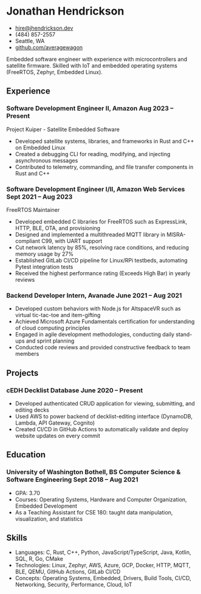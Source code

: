 # Jonathan Hendrickson

- <hire@jhendrickson.dev>
- (484) 857-2557
- Seattle, WA
- [github.com/averagewagon](https://github.com/averagewagon)

Embedded software engineer with experience with microcontrollers and satellite firmware. Skilled with IoT and embedded operating systems (FreeRTOS, Zephyr, Embedded Linux).

## Experience

### <span>Software Development Engineer II, Amazon</span> <span>Aug 2023 – Present</span>

Project Kuiper - Satellite Embedded Software

- Developed satellite systems, libraries, and frameworks in Rust and C++ on Embedded Linux
- Created a debugging CLI for reading, modifying, and injecting asynchronous messages
- Contributed to telemetry, commanding, and file transfer components in Rust and C++

### <span>Software Development Engineer I/II, Amazon Web Services</span> <span>Sept 2021 – Aug 2023</span>

FreeRTOS Maintainer

- Developed embedded C libraries for FreeRTOS such as ExpressLink, HTTP, BLE, OTA, and provisioning
- Designed and implemented a multithreaded MQTT library in MISRA-compliant C99, with UART support
- Cut network latency by 85%, resolving race conditions, and reducing memory usage by 27%
- Established GitLab CI/CD pipeline for Linux/RPi testbeds, automating Pytest integration tests
- Received the highest performance rating (Exceeds High Bar) in yearly reviews

### <span>Backend Developer Intern, Avanade</span> <span>June 2021 – Aug 2021</span>

- Developed custom behaviors with Node.js for AltspaceVR such as virtual tic-tac-toe and item-gifting
- Achieved Microsoft Azure Fundamentals certification for understanding of cloud computing principles
- Engaged in agile development methodologies, conducting daily stand-ups and sprint planning
- Conducted code reviews and provided constructive feedback to team members

## Projects

### <span>cEDH Decklist Database</span> <span>June 2020 – Present</span>

- Developed authenticated CRUD application for viewing, submitting, and editing decks
- Used AWS to power backend of decklist-editing interface (DynamoDB, Lambda, API Gateway, Cognito)
- Created CI/CD in GitHub Actions to automatically validate and deploy website updates on every commit

## Education

### <span>University of Washington Bothell, BS Computer Science & Software Engineering</span> <span>Sept 2018 – Aug 2021</span>

- GPA: 3.70
- Courses: Operating Systems, Hardware and Computer Organization, Embedded Development
- As a Teaching Assistant for CSE 180: taught data manipulation, visualization, and statistics

## Skills

- Languages: C, Rust, C++, Python, JavaScript/TypeScript, Java, Kotlin, SQL, R, Go, CMake
- Technologies: Linux, Zephyr, AWS, Azure, GCP, Docker, HTTP, MQTT, BLE, QEMU, GitHub Actions, GitLab CI/CD
- Concepts: Operating Systems, Embedded, Drivers, Build Tools, CI/CD, Networking, Security, Performance, Cloud, IoT
